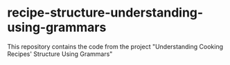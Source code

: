 # recipe-structure-understanding-using-grammars
This repository contains the code from the project "Understanding Cooking Recipes' Structure Using Grammars" 
